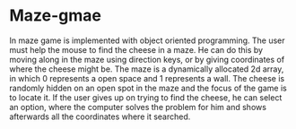 # Maze-gmae
In maze game is implemented with object oriented programming. The user must help the mouse to find the cheese in a maze. He can do this by moving along in the maze using direction keys, or by giving coordinates of where the cheese might be. The maze is a dynamically allocated 2d array, in which 0 represents a open space and 1 represents a wall. The cheese is randomly hidden on an open spot in the maze and the focus of the game is to locate it. If the user gives up on trying to find the cheese, he can select an option, where the computer solves the problem for him and shows afterwards all the coordinates where it searched. 
